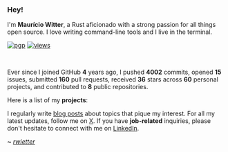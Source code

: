 <!-- <img align="left" src="https://orhun.dev/img/crow.png"> -->

### Hey!

I'm **Maurício Witter**, a Rust aficionado with a strong passion for all things open source. I love writing command-line tools and I live in the terminal.

[![pgp](https://img.shields.io/badge/gpg-2F4A8C59535F3EDA-313131?style=flat&labelColor=545454&color=313131)](https://github.com/rwietter.gpg) [![views](https://komarev.com/ghpvc/?username=rwietter&style=flat&color=313131&label=views)](https://github.com/rwietter)

<br>

Ever since I joined GitHub **4** years ago, I pushed **4002** commits, opened **15** issues, submitted **160** pull requests, received **36** stars across **60** personal projects, and contributed to **8** public repositories.

Here is a list of my **projects**:

<!-- Run `ssh git.orhun.dev` to browse my repositories on your terminal. -->

<!-- I'm actively maintaining packages for [Arch Linux](https://archlinux.org/packages/?maintainer=orhun) and [Alpine Linux](https://pkgs.alpinelinux.org/packages?name=&branch=edge&repo=&arch=&maintainer=Orhun+Parmaks%C4%B1z). Check out my dotfiles [here](https://github.com/orhun/dotfiles). -->

I regularly write [blog posts](https://rwietterc.xyz/blog) about topics that pique my interest. For all my latest updates, follow me on [X](https://x.com/rwietter). If you have **job-related** inquiries, please don't hesitate to connect with me on [LinkedIn](https://www.linkedin.com/in/rwietter/).

<!-- If you want to support my work, consider [donating](https://donate.orhun.dev)! 💖 -->

**~** [_rwietter_](https://rwietterc.xyz/)
